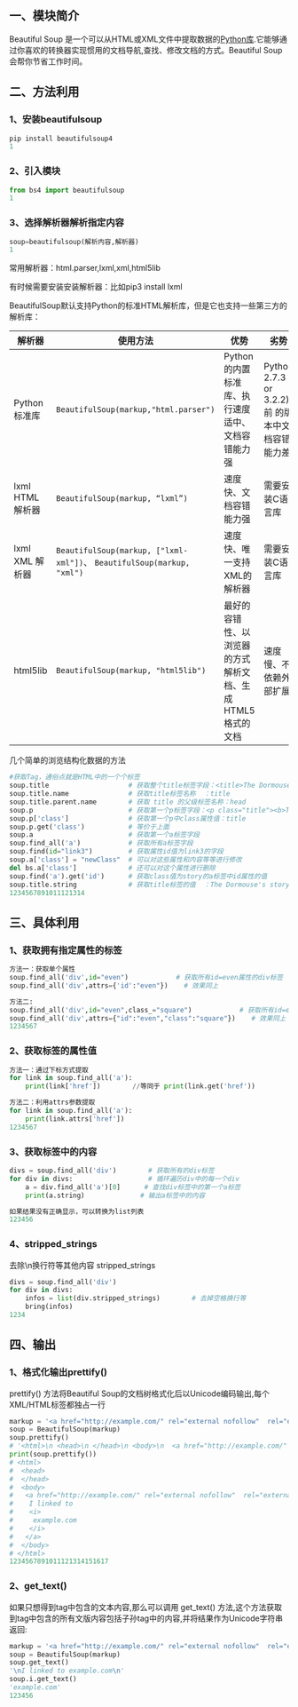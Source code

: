 ## 一、模块简介

Beautiful Soup 是一个可以从HTML或XML文件中提取数据的[Python库](https://so.csdn.net/so/search?q=Python%E5%BA%93&spm=1001.2101.3001.7020).它能够通过你喜欢的转换器实现惯用的文档导航,查找、修改文档的方式。Beautiful Soup会帮你节省工作时间。

## 二、方法利用

### 1、安装beautifulsoup

```python
pip install beautifulsoup4
1
```

### 2、引入模块

```python
from bs4 import beautifulsoup
1
```

### 3、选择解析器解析指定内容

```python
soup=beautifulsoup(解析内容,解析器)
1
```

常用解析器：html.parser,lxml,xml,html5lib

有时候需要安装安装解析器：比如pip3 install lxml

BeautifulSoup默认支持Python的标准HTML解析库，但是它也支持一些第三方的解析库：

| 解析器           | 使用方法                                                                   | 优势                                                      | 劣势                                            |
| ---------------- | -------------------------------------------------------------------------- | --------------------------------------------------------- | ----------------------------------------------- |
| Python标准库     | `BeautifulSoup(markup,"html.parser")`                                    | Python的内置标准库、执行速度适中、文档容错能力强          | Python 2.7.3 or 3.2.2)前 的版本中文档容错能力差 |
| lxml HTML 解析器 | `BeautifulSoup(markup, “lxml”)`                                        | 速度快、文档容错能力强                                    | 需要安装C语言库                                 |
| lxml XML 解析器  | `BeautifulSoup(markup, ["lxml-xml"])`、 `BeautifulSoup(markup, "xml")` | 速度快、唯一支持XML的解析器                               | 需要安装C语言库                                 |
| html5lib         | `BeautifulSoup(markup, "html5lib")`                                      | 最好的容错性、以浏览器的方式解析文档、生成HTML5格式的文档 | 速度慢、不依赖外部扩展                          |

几个简单的浏览结构化数据的方法

```python
#获取Tag，通俗点就是HTML中的一个个标签
soup.title                    # 获取整个title标签字段：<title>The Dormouse's story</title>
soup.title.name               # 获取title标签名称  ：title
soup.title.parent.name        # 获取 title 的父级标签名称：head
soup.p                        # 获取第一个p标签字段：<p class="title"><b>The Dormouse's story</b></p>
soup.p['class']               # 获取第一个p中class属性值：title
soup.p.get('class')           # 等价于上面
soup.a                        # 获取第一个a标签字段
soup.find_all('a')            # 获取所有a标签字段
soup.find(id="link3")         # 获取属性id值为link3的字段
soup.a['class'] = "newClass"  # 可以对这些属性和内容等等进行修改
del bs.a['class']             # 还可以对这个属性进行删除
soup.find('a').get('id')      # 获取class值为story的a标签中id属性的值
soup.title.string             # 获取title标签的值  ：The Dormouse's story
1234567891011121314
```

## 三、具体利用

### 1、获取拥有指定属性的标签

```python
方法一：获取单个属性
soup.find_all('div',id="even")            # 获取所有id=even属性的div标签
soup.find_all('div',attrs={'id':"even"})    # 效果同上

方法二:
soup.find_all('div',id="even",class_="square")            # 获取所有id=even并且class=square属性的div标签
soup.find_all('div',attrs={"id":"even","class":"square"})    # 效果同上
1234567
```

### 2、获取标签的属性值

```python
方法一：通过下标方式提取
for link in soup.find_all('a'):
    print(link['href'])        //等同于 print(link.get('href'))

方法二：利用attrs参数提取
for link in soup.find_all('a'):
    print(link.attrs['href'])
1234567
```

### 3、获取标签中的内容

```python
divs = soup.find_all('div')        # 获取所有的div标签
for div in divs:                   # 循环遍历div中的每一个div
    a = div.find_all('a')[0]      # 查找div标签中的第一个a标签   
    print(a.string)              # 输出a标签中的内容

如果结果没有正确显示，可以转换为list列表
123456
```

### 4、stripped_strings

去除\n换行符等其他内容 stripped_strings

```python
divs = soup.find_all('div')
for div in divs:
    infos = list(div.stripped_strings)        # 去掉空格换行等
    bring(infos)
1234
```

## 四、输出

### 1、格式化输出prettify()

prettify() 方法将Beautiful Soup的文档树格式化后以Unicode编码输出,每个XML/HTML标签都独占一行

```python
markup = '<a href="http://example.com/" rel="external nofollow"  rel="external nofollow"  rel="external nofollow"  rel="external nofollow" >I linked to <i>example.com</i></a>'
soup = BeautifulSoup(markup)
soup.prettify()
# '<html>\n <head>\n </head>\n <body>\n  <a href="http://example.com/" rel="external nofollow"  rel="external nofollow"  rel="external nofollow"  rel="external nofollow" >\n...'
print(soup.prettify())
# <html>
#  <head>
#  </head>
#  <body>
#   <a href="http://example.com/" rel="external nofollow"  rel="external nofollow"  rel="external nofollow"  rel="external nofollow" >
#    I linked to
#    <i>
#     example.com
#    </i>
#   </a>
#  </body>
# </html>
1234567891011121314151617
```

### 2、get_text()

如果只想得到tag中包含的文本内容,那么可以调用 get_text() 方法,这个方法获取到tag中包含的所有文版内容包括子孙tag中的内容,并将结果作为Unicode字符串返回:

```python
markup = '<a href="http://example.com/" rel="external nofollow"  rel="external nofollow"  rel="external nofollow"  rel="external nofollow" >\nI linked to <i>example.com</i>\n</a>'
soup = BeautifulSoup(markup)
soup.get_text()
'\nI linked to example.com\n'
soup.i.get_text()
'example.com'
123456
```
